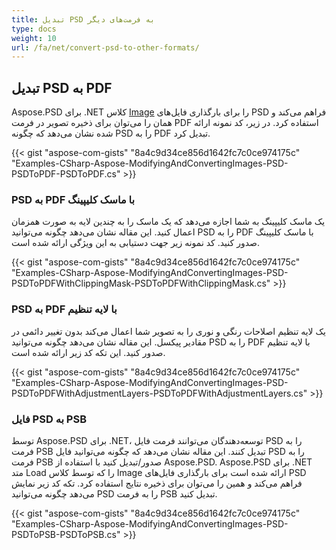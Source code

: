 ```yaml
---
title: تبدیل PSD به فرمت‌های دیگر
type: docs
weight: 10
url: /fa/net/convert-psd-to-other-formats/
---
```



## **تبدیل PSD به PDF**


Aspose.PSD برای .NET کلاس [Image](https://reference.aspose.com/psd/net/aspose.psd/image) را برای بارگذاری فایل‌های PSD فراهم می‌کند و همان را می‌توان برای ذخیره تصویر در فرمت PDF استفاده کرد. در زیر، کد نمونه ارائه شده نشان می‌دهد که چگونه PSD را به PDF تبدیل کرد.



{{< gist "aspose-com-gists" "8a4c9d34ce856d1642fc7c0ce974175c" "Examples-CSharp-Aspose-ModifyingAndConvertingImages-PSD-PSDToPDF-PSDToPDF.cs" >}}
### **PSD به PDF با ماسک کلیپینگ**


یک ماسک کلیپینگ به شما اجازه می‌دهد که یک ماسک را به چندین لایه به صورت همزمان اعمال کنید. این مقاله نشان می‌دهد چگونه می‌توانید PSD را به PDF با ماسک کلیپینگ صدور کنید. کد نمونه زیر جهت دستیابی به این ویژگی ارائه شده است.


{{< gist "aspose-com-gists" "8a4c9d34ce856d1642fc7c0ce974175c" "Examples-CSharp-Aspose-ModifyingAndConvertingImages-PSD-PSDToPDFWithClippingMask-PSDToPDFWithClippingMask.cs" >}}
### **PSD به PDF با لایه تنظیم**


یک لایه تنظیم اصلاحات رنگی و نوری را به تصویر شما اعمال می‌کند بدون تغییر دائمی در مقادیر پیکسل. این مقاله نشان می‌دهد چگونه می‌توانید PSD را به PDF با لایه تنظیم صدور کنید. این تکه کد زیر ارائه شده است.

{{< gist "aspose-com-gists" "8a4c9d34ce856d1642fc7c0ce974175c" "Examples-CSharp-Aspose-ModifyingAndConvertingImages-PSD-PSDToPDFWithAdjustmentLayers-PSDToPDFWithAdjustmentLayers.cs" >}}
### **فایل PSD به PSB**


توسط Aspose.PSD برای .NET، توسعه‌دهندگان می‌توانند فرمت فایل PSD را به فرمت PSB تبدیل کنند. این مقاله نشان می‌دهد که چگونه می‌توانید فایل PSD را به فرمت PSB صدور/تبدیل کنید با استفاده از Aspose.PSD. Aspose.PSD برای .NET متد Load را که توسط کلاس Image ارائه شده است برای بارگذاری فایل‌های PSD فراهم می‌کند و همین را می‌توان برای ذخیره نتایج استفاده کرد. تکه کد زیر نمایش می‌دهد چگونه می‌توانید PSD را به فرمت PSB تبدیل کنید.

{{< gist "aspose-com-gists" "8a4c9d34ce856d1642fc7c0ce974175c" "Examples-CSharp-Aspose-ModifyingAndConvertingImages-PSD-PSDToPSB-PSDToPSB.cs" >}}



